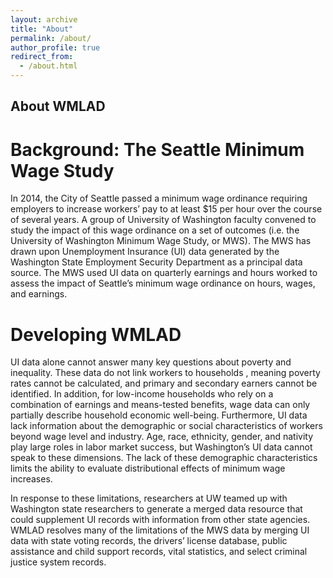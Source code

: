 ```yaml
---
layout: archive
title: "About"
permalink: /about/
author_profile: true
redirect_from:
  - /about.html
---
```


## About WMLAD

Background: The Seattle Minimum Wage Study
======

In 2014, the City of Seattle passed a minimum wage ordinance requiring employers to increase workers’ pay to at least $15 per hour over the course of several years. A group of University of Washington faculty convened to study the impact of this wage ordinance on a set of outcomes (i.e. the University of Washington Minimum Wage Study, or MWS). The MWS has drawn upon Unemployment Insurance (UI) data generated by the Washington State Employment Security Department as a principal data source. The MWS used UI data on quarterly earnings and hours worked to assess the impact of Seattle’s minimum wage ordinance on hours, wages, and earnings.

Developing WMLAD
======

UI data alone cannot answer many key questions about poverty and inequality. These data do not link workers to households , meaning poverty rates cannot be calculated, and primary and secondary earners cannot be identified. In addition, for low-income households who rely on a combination of earnings and means-tested benefits, wage data can only partially describe household economic well-being. Furthermore, UI data lack information about the demographic or social characteristics of workers beyond wage level and industry. Age, race, ethnicity, gender, and nativity play large roles in labor market success, but Washington’s UI data cannot speak to these dimensions. The lack of these demographic characteristics limits the ability to evaluate distributional effects of minimum wage increases.

In response to these limitations, researchers at UW teamed up with Washington state researchers to generate a merged data resource that could supplement UI records with information from other state agencies. WMLAD resolves many of the limitations of the MWS data by merging UI data with state voting records, the drivers’ license database, public assistance and child support records, vital statistics, and select criminal justice system records.


